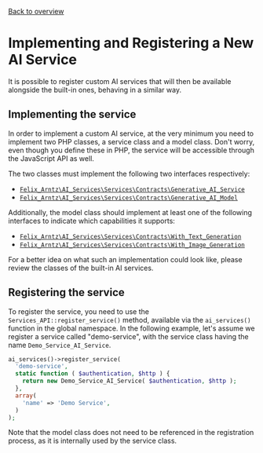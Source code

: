 [Back to overview](./README.md)

# Implementing and Registering a New AI Service

It is possible to register custom AI services that will then be available alongside the built-in ones, behaving in a similar way.

## Implementing the service

In order to implement a custom AI service, at the very minimum you need to implement two PHP classes, a service class and a model class. Don't worry, even though you define these in PHP, the service will be accessible through the JavaScript API as well.

The two classes must implement the following two interfaces respectively:
* [`Felix_Arntz\AI_Services\Services\Contracts\Generative_AI_Service`](../includes/Services/Contracts/Generative_AI_Service.php)
* [`Felix_Arntz\AI_Services\Services\Contracts\Generative_AI_Model`](../includes/Services/Contracts/Generative_AI_Model.php)

Additionally, the model class should implement at least one of the following interfaces to indicate which capabilities it supports:
* [`Felix_Arntz\AI_Services\Services\Contracts\With_Text_Generation`](../includes/Services/Contracts/With_Text_Generation.php)
* [`Felix_Arntz\AI_Services\Services\Contracts\With_Image_Generation`](../includes/Services/Contracts/With_Image_Generation.php)

For a better idea on what such an implementation could look like, please review the classes of the built-in AI services.

## Registering the service

To register the service, you need to use the `Services_API::register_service()` method, available via the `ai_services()` function in the global namespace. In the following example, let's assume we register a service called "demo-service", with the service class having the name `Demo_Service_AI_Service`.

```php
ai_services()->register_service(
  'demo-service',
  static function ( $authentication, $http ) {
    return new Demo_Service_AI_Service( $authentication, $http );
  },
  array(
    'name' => 'Demo Service',
  )
);
```

Note that the model class does not need to be referenced in the registration process, as it is internally used by the service class.
